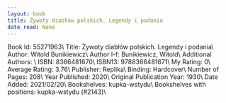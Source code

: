 ```yaml
---
layout: book
title: Żywoty diabłów polskich. Legendy i podania
date_read: None
---
```


Book Id: 55271963\ 
Title: Żywoty diabłów polskich. Legendy i podania\ 
Author: Witold Bunikiewicz\ 
Author l-f: Bunikiewicz, Witold\ 
Additional Authors: \ 
ISBN: 8366481670\ 
ISBN13: 9788366481671\ 
My Rating: 0\ 
Average Rating: 3.76\ 
Publisher: Replika\ 
Binding: Hardcover\ 
Number of Pages: 208\ 
Year Published: 2020\ 
Original Publication Year: 1930\ 
Date Added: 2021/02/20\ 
Bookshelves: kupka-wstydu\ 
Bookshelves with positions: kupka-wstydu (#2143)\ 

